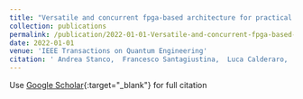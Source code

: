 ```yaml
---
title: "Versatile and concurrent fpga-based architecture for practical quantum communication systems"
collection: publications
permalink: /publication/2022-01-01-Versatile-and-concurrent-fpga-based-architecture-for-practical-quantum-communication-systems
date: 2022-01-01
venue: 'IEEE Transactions on Quantum Engineering'
citation: ' Andrea Stanco,  Francesco Santagiustina,  Luca Calderaro,  Marco Avesani,  Tommaso Bertapelle,  Daniele Dequal,  Giuseppe Vallone,  Paolo Villoresi, &quot;Versatile and concurrent fpga-based architecture for practical quantum communication systems.&quot; IEEE Transactions on Quantum Engineering, 2022.'
---
```

Use [Google Scholar](https://scholar.google.com/scholar?q=Versatile+and+concurrent+fpga+based+architecture+for+practical+quantum+communication+systems){:target="_blank"} for full citation